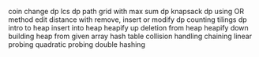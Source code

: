 coin change dp
lcs dp
path grid with max sum dp
knapsack dp using OR method
edit distance with remove, insert or modify dp
counting tilings dp
intro to heap
insert into heap
heapify up
deletion from heap
heapify down 
building heap from given array
hash table collision handling chaining
linear probing
quadratic probing
double hashing
